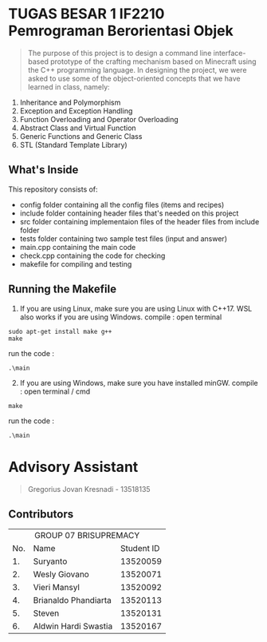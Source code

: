 # TUGAS BESAR 1 IF2210 Pemrograman Berorientasi Objek

> The purpose of this project is to design a command line interface-based prototype of the crafting mechanism based on Minecraft using the C++ programming language. In designing the project, we were asked to use some of the object-oriented concepts that we have learned in class, namely:
1. Inheritance and Polymorphism
2. Exception and Exception Handling
3. Function Overloading and Operator Overloading
4. Abstract Class and Virtual Function
5. Generic Functions and Generic Class
6. STL (Standard Template Library)


## What's Inside
This repository consists of:
- config folder containing all the config files (items and recipes)
- include folder containing header files that's needed on this project
- src folder containing implementaion files of the header files from include folder
- tests folder containing two sample test files (input and answer)
- main.cpp containing the main code
- check.cpp containing the code for checking
- makefile for compiling and testing


## Running the Makefile
1. If you are using Linux, make sure you are using Linux with C++17. WSL also works if you are using Windows.
compile : open terminal
```
sudo apt-get install make g++
make
```
run the code :
```
.\main
```


2. If you are using Windows, make sure you have installed minGW.
compile : open terminal / cmd
```
make
```
run the code :
```
.\main
```


# Advisory Assistant

> Gregorius Jovan Kresnadi - 13518135


## Contributors
<table>

<tr><td colspan = 3 align = "center">GROUP 07 BRISUPREMACY</td></tr>
<tr><td>No.</td><td>Name</td><td>Student ID</td></tr>
<tr><td>1.</td><td>Suryanto</td><td>13520059</td></tr>
<tr><td>2.</td><td>Wesly Giovano</td><td>13520071</td></tr>
<tr><td>3.</td><td>Vieri Mansyl</td><td>13520092</td></tr>
<tr><td>4.</td><td>Brianaldo Phandiarta</td><td>13520113</td></tr>
<tr><td>5.</td><td>Steven</td><td>13520131</td></tr>
<tr><td>6.</td><td>Aldwin Hardi Swastia</td><td>13520167</td></tr>

</table>
